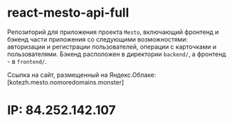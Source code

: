 # react-mesto-api-full
Репозиторий для приложения проекта `Mesto`, включающий фронтенд и бэкенд части приложения со следующими возможностями: авторизации и регистрации пользователей, операции с карточками и пользователями.
Бэкенд расположен в директории `backend/`, а фронтенд - в `frontend/`. 
  
Ссылка на сайт, размещенный на Яндекс.Облаке: [kotezh.mesto.nomoredomains.monster]
# IP: 84.252.142.107

